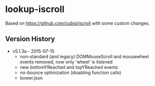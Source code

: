lookup-iscroll
========

Based on https://github.com/cubiq/iscroll with some custom changes.

Version History
---------------

+ v5.1.3a - 2015-07-15
  + non-standard (and legacy) DOMMouseScroll and mousewheel events removed, now only 'wheel' is listened
  + new bottomYReached and topYReached events
  + no-bounce optimization (disabling function calls)
  + bower.json